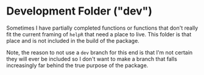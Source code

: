 # Development Folder ("dev")

Sometimes I have partially completed functions or functions that don't really fit the current framing of `helpR` that need a place to live. This folder is that place and is not included in the build of the package.

Note, the reason to not use a `dev` branch for this end is that I'm not certain they will ever be included so I don't want to make a branch that falls increasingly far behind the true purpose of the package.
